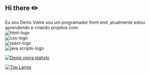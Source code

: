 ## Hi there :pencil2:

Eu sou Denis Vieire sou um programador front end ,atualmente estou aprendendo e criando projetos com:
<br>
<img src="https://img.shields.io/badge/HTML5-E34F26?style=for-the-badge&logo=html5&logoColor=white" alt="html-logo"/>
<br>
<img src="https://img.shields.io/badge/CSS-239120?&style=for-the-badge&logo=css3&logoColor=white" alt="css-logo"/>
<br>
<img src="https://img.shields.io/badge/react%20os-0088CC?style=for-the-badge&logo=reactos&logoColor=white" alt="react-logo"/>
<br>
<img src="https://img.shields.io/badge/JavaScript-F7DF1E?style=for-the-badge&logo=javascript&logoColor=black" alt="java scripts-logo"/>


[![Denis vieira statistc](https://github-readme-stats.vercel.app/api?username=denisvieir)](https://github.com/anuraghazra/github-readme-stats)

[![Top Langs](https://github-readme-stats.vercel.app/api/top-langs/?username=denisvieir)](https://github.com/anuraghazra/github-readme-stats)
 
